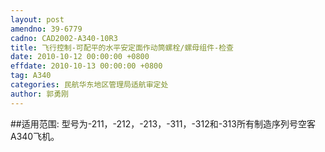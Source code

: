 ```yaml
---
layout: post
amendno: 39-6779
cadno: CAD2002-A340-10R3
title: 飞行控制-可配平的水平安定面作动筒螺栓/螺母组件-检查
date: 2010-10-12 00:00:00 +0800
effdate: 2010-10-13 00:00:00 +0800
tag: A340
categories: 民航华东地区管理局适航审定处
author: 郭勇刚
---
```


##适用范围:
型号为-211，-212，-213，-311，-312和-313所有制造序列号空客A340飞机。

